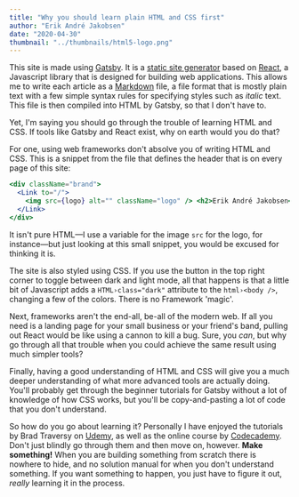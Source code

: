 ```yaml
---
title: "Why you should learn plain HTML and CSS first"
author: "Erik André Jakobsen"
date: "2020-04-30"
thumbnail: "../thumbnails/html5-logo.png"
---
```


This site is made using [Gatsby](https://gatsbyjs.org). It is a [static site generator](https://www.netlify.com/blog/2020/04/14/what-is-a-static-site-generator-and-3-ways-to-find-the-best-one/) based on [React](https://reactjs.org/), a Javascript library that is designed for building web applications. This allows me to write each article as a [Markdown](https://en.wikipedia.org/wiki/Markdown) file, a file format that is mostly plain text with a few simple syntax rules for specifying styles such as _italic_ text. This file is then compiled into HTML by Gatsby, so that I don't have to.

Yet, I'm saying you should go through the trouble of learning HTML and CSS. If tools like Gatsby and React exist, why on earth would you do that?

For one, using web frameworks don't absolve you of writing HTML and CSS. This is a snippet from the file that defines the header that is on every page of this site:

```jsx
<div className="brand">
  <Link to="/">
    <img src={logo} alt="" className="logo" /> <h2>Erik André Jakobsen</h2>
  </Link>
</div>
```

It isn't pure HTML—I use a variable for the image `src` for the logo, for instance—but just looking at this small snippet, you would be excused for thinking it is.

The site is also styled using CSS. If you use the button in the top right corner to toggle between dark and light mode, all that happens is that a little bit of Javascript adds a `HTML›class="dark"` attribute to the `html›<body />`, changing a few of the colors. There is no Framework 'magic'.

Next, frameworks aren't the end-all, be-all of the modern web. If all you need is a landing page for your small business or your friend's band, pulling out React would be like using a cannon to kill a bug. Sure, you _can_, but why go through all that trouble when you could achieve the same result using much simpler tools?

Finally, having a good understanding of HTML and CSS will give you a much deeper understanding of what more advanced tools are actually doing. You'll probably get through the beginner tutorials for Gatsby without a lot of knowledge of how CSS works, but you'll be copy-and-pasting a lot of code that you don't understand.

So how do you go about learning it? Personally I have enjoyed the tutorials by Brad Traversy on [Udemy](https://www.udemy.com/), as well as the online course by [Codecademy](https://www.codecademy.com/). Don't just blindly go through them and then move on, however. **Make something!** When you are building something from scratch there is nowhere to hide, and no solution manual for when you don't understand something. If you want something to happen, you just have to figure it out, _really_ learning it in the process.
